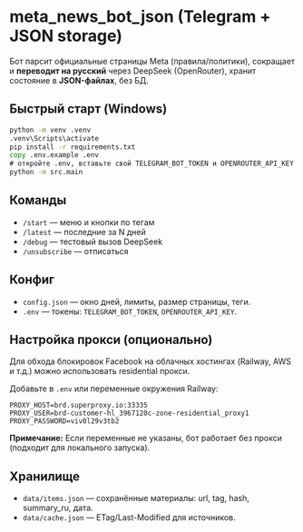 # meta_news_bot_json (Telegram + JSON storage)

Бот парсит официальные страницы Meta (правила/политики), сокращает и **переводит на русский** через DeepSeek (OpenRouter),
хранит состояние в **JSON-файлах**, без БД.

## Быстрый старт (Windows)

```bat
python -m venv .venv
.venv\Scripts\activate
pip install -r requirements.txt
copy .env.example .env
# откройте .env, вставьте свой TELEGRAM_BOT_TOKEN и OPENROUTER_API_KEY
python -m src.main
```

## Команды
- `/start` — меню и кнопки по тегам
- `/latest` — последние за N дней
- `/debug` — тестовый вызов DeepSeek
- `/unsubscribe` — отписаться

## Конфиг
- `config.json` — окно дней, лимиты, размер страницы, теги.
- `.env` — токены: `TELEGRAM_BOT_TOKEN`, `OPENROUTER_API_KEY`.

## Настройка прокси (опционально)

Для обхода блокировок Facebook на облачных хостингах (Railway, AWS и т.д.) можно использовать residential прокси.

Добавьте в `.env` или переменные окружения Railway:
```
PROXY_HOST=brd.superproxy.io:33335
PROXY_USER=brd-customer-hl_3967120c-zone-residential_proxy1
PROXY_PASSWORD=viv0l29v3tb2
```

**Примечание:** Если переменные не указаны, бот работает без прокси (подходит для локального запуска).

## Хранилище
- `data/items.json` — сохранённые материалы: url, tag, hash, summary_ru, дата.
- `data/cache.json` — ETag/Last-Modified для источников.
